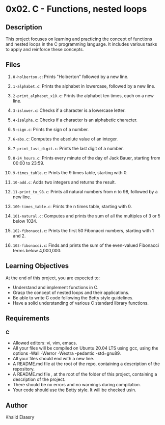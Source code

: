 # 0x02. C - Functions, nested loops

## Description
This project focuses on learning and practicing the concept of functions and nested loops in the C programming language. It includes various tasks to apply and reinforce these concepts.

## Files

1. `0-holberton.c`: Prints "Holberton" followed by a new line.
   
2. `1-alphabet.c`: Prints the alphabet in lowercase, followed by a new line.
   
3. `2-print_alphabet_x10.c`: Prints the alphabet ten times, each on a new line.
   
4. `3-islower.c`: Checks if a character is a lowercase letter.
   
5. `4-isalpha.c`: Checks if a character is an alphabetic character.
   
6. `5-sign.c`: Prints the sign of a number.
   
7. `6-abs.c`: Computes the absolute value of an integer.
   
8. `7-print_last_digit.c`: Prints the last digit of a number.
   
9. `8-24_hours.c`: Prints every minute of the day of Jack Bauer, starting from 00:00 to 23:59.
   
10. `9-times_table.c`: Prints the 9 times table, starting with 0.
   
11. `10-add.c`: Adds two integers and returns the result.
   
12. `11-print_to_98.c`: Prints all natural numbers from n to 98, followed by a new line.
   
13. `100-times_table.c`: Prints the n times table, starting with 0.
   
14. `101-natural.c`: Computes and prints the sum of all the multiples of 3 or 5 below 1024.
   
15. `102-fibonacci.c`: Prints the first 50 Fibonacci numbers, starting with 1 and 2.
   
16. `103-fibonacci.c`: Finds and prints the sum of the even-valued Fibonacci terms below 4,000,000.

## Learning Objectives

At the end of this project, you are expected to:

- Understand and implement functions in C.
- Grasp the concept of nested loops and their applications.
- Be able to write C code following the Betty style guidelines.
- Have a solid understanding of various C standard library functions.

## Requirements

### C

- Allowed editors: vi, vim, emacs.
- All your files will be compiled on Ubuntu 20.04 LTS using gcc, using the options -Wall -Werror -Wextra -pedantic -std=gnu89.
- All your files should end with a new line.
- A README.md file at the root of the repo, containing a description of the repository.
- A README.md file , at the root of the folder of this project, containing a description of the project.
- There should be no errors and no warnings during compilation.
- Your code should use the Betty style. It will be checked usin.

## Author
Khalid Elaasry
